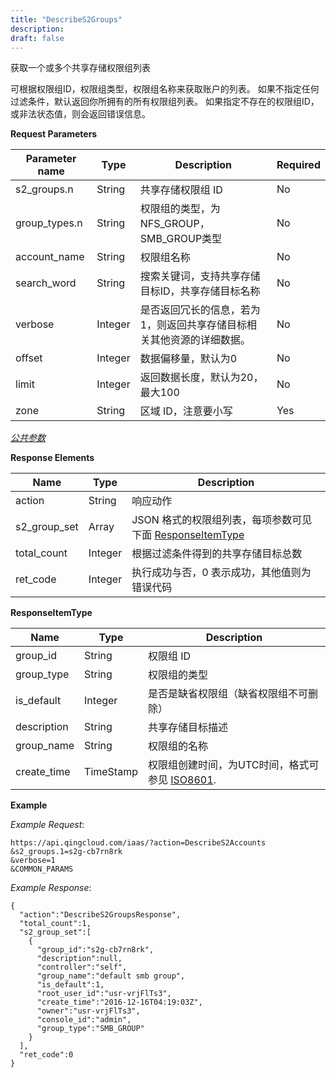 ```yaml
---
title: "DescribeS2Groups"
description: 
draft: false
---
```




获取一个或多个共享存储权限组列表

可根据权限组ID，权限组类型，权限组名称来获取账户的列表。 如果不指定任何过滤条件，默认返回你所拥有的所有权限组列表。 如果指定不存在的权限组ID，或非法状态值，则会返回错误信息。

**Request Parameters**

| Parameter name | Type | Description | Required |
| --- | --- | --- | --- |
| s2_groups.n | String | 共享存储权限组 ID | No |
| group_types.n | String | 权限组的类型，为NFS_GROUP，SMB_GROUP类型 | No |
| account_name | String | 权限组名称 | No |
| search_word | String | 搜索关键词，支持共享存储目标ID，共享存储目标名称 | No |
| verbose | Integer | 是否返回冗长的信息，若为1，则返回共享存储目标相关其他资源的详细数据。 | No |
| offset | Integer | 数据偏移量，默认为0 | No |
| limit | Integer | 返回数据长度，默认为20，最大100 | No |
| zone | String | 区域 ID，注意要小写 | Yes |

[_公共参数_](../../common/parameters.html#api-common-parameters)

**Response Elements**

| Name | Type | Description |
| --- | --- | --- |
| action | String | 响应动作 |
| s2_group_set | Array | JSON 格式的权限组列表，每项参数可见下面 [ResponseItemType](#responseitemtype) |
| total_count | Integer | 根据过滤条件得到的共享存储目标总数 |
| ret_code | Integer | 执行成功与否，0 表示成功，其他值则为错误代码 |

**ResponseItemType**

| Name | Type | Description |
| --- | --- | --- |
| group_id | String | 权限组 ID |
| group_type | String | 权限组的类型 |
| is_default | Integer | 是否是缺省权限组（缺省权限组不可删除） |
| description | String | 共享存储目标描述 |
| group_name | String | 权限组的名称 |
| create_time | TimeStamp | 权限组创建时间，为UTC时间，格式可参见 [ISO8601](http://www.w3.org/TR/NOTE-datetime). |

**Example**

_Example Request_:

```
https://api.qingcloud.com/iaas/?action=DescribeS2Accounts
&s2_groups.1=s2g-cb7rn8rk
&verbose=1
&COMMON_PARAMS
```

_Example Response_:

```
{
  "action":"DescribeS2GroupsResponse",
  "total_count":1,
  "s2_group_set":[
    {
      "group_id":"s2g-cb7rn8rk",
      "description":null,
      "controller":"self",
      "group_name":"default smb group",
      "is_default":1,
      "root_user_id":"usr-vrjFlTs3",
      "create_time":"2016-12-16T04:19:03Z",
      "owner":"usr-vrjFlTs3",
      "console_id":"admin",
      "group_type":"SMB_GROUP"
    }
  ],
  "ret_code":0
}
```
